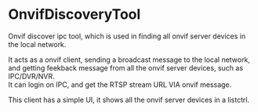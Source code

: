 # OnvifDiscoveryTool
Onvif discover ipc tool, which is used in finding all onvif server devices in the local network.

It acts as a onvif client, sending a broadcast message to the local network, and getting feekback message from all the onvif server devices, such as IPC/DVR/NVR.   
It can login on IPC, and get the RTSP stream URL VIA onvif message.

This client has a simple UI, it shows all the onvif server devices in a listctrl.
